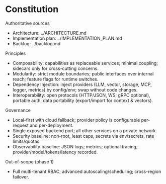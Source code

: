 # Constitution

Authoritative sources
- Architecture: ../ARCHITECTURE.md
- Implementation plan: ../IMPLEMENTATION_PLAN.md
- Backlog: ../backlog.md

Principles
- Composability: capabilities as replaceable services; minimal coupling; sidecars only for cross-cutting concerns.
- Modularity: strict module boundaries; public interfaces over internal reach; feature flags for runtime switches.
- Dependency Injection: inject providers (LLM, vector, storage, MCP, logger, metrics) by config/env; swap without code changes.
- Interoperability: open protocols (HTTP/JSON, WS; gRPC optional), portable auth, data portability (export/import for context & vectors).

Governance
- Local-first with cloud fallback; provider policy is configurable per-request and per-deployment.
- Single exposed backend port; all other services on a private network.
- Security baseline: non-root, least caps, secrets via env/secrets, rate limits/quotas.
- Observability baseline: JSON logs; metrics; optional tracing; provider/model/tokens/latency recorded.

Out-of-scope (phase 1)
- Full multi-tenant RBAC; advanced autoscaling/scheduling; cross-region failover.
